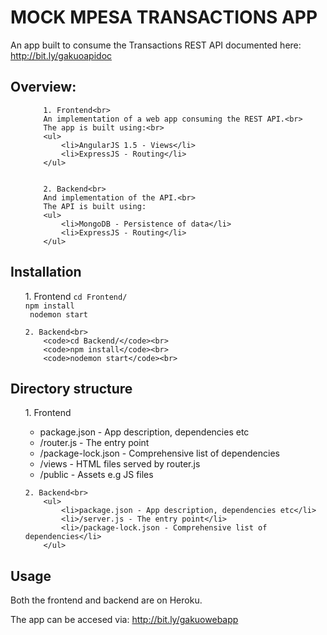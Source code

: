 <h1>MOCK MPESA TRANSACTIONS APP</h1>

<p>An app built to consume the Transactions REST API documented here: <a href="http://bit.ly/gakuoapidoc">http://bit.ly/gakuoapidoc</a></p>

<h2>Overview:</h2>
<ul>
	
		1. Frontend<br> 
		An implementation of a web app consuming the REST API.<br>
		The app is built using:<br>
		<ul>
			<li>AngularJS 1.5 - Views</li>
			<li>ExpressJS - Routing</li>
		</ul>
	
	
		2. Backend<br>
		And implementation of the API.<br>
		The API is built using:
		<ul>
			<li>MongoDB - Persistence of data</li>
			<li>ExpressJS - Routing</li>
		</ul>
	
</ul>


<h2>Installation</h2>
<ul>
	1. Frontend
		<code>cd Frontend/</code><br>
		<code>npm install</code><br>
		<code> nodemon start</code><br>
	

	2. Backend<br>
		<code>cd Backend/</code><br>
		<code>npm install</code><br>
		<code>nodemon start</code><br>
</ul>


<h2>Directory structure</h2>
<ul>
	1. Frontend<br>
		<ul>
			<li>package.json - App description, dependencies etc</li>
			<li>/router.js - The entry point</li>
			<li>/package-lock.json - Comprehensive list of dependencies</li>
			<li>/views - HTML files served by router.js</li>
			<li>/public - Assets e.g JS files</li>
		</ul>
	

	2. Backend<br>
		<ul>
			<li>package.json - App description, dependencies etc</li>
			<li>/server.js - The entry point</li>
			<li>/package-lock.json - Comprehensive list of dependencies</li>
		</ul>
	
</ul>


<h2>Usage</h2>
Both the frontend and backend are on Heroku.

The app can be accesed via: http://bit.ly/gakuowebapp




